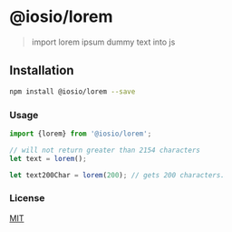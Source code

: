 
    
# @iosio/lorem

> import lorem ipsum dummy text into js

## Installation 
```sh
npm install @iosio/lorem --save
```
### Usage
```js
import {lorem} from '@iosio/lorem';

// will not return greater than 2154 characters
let text = lorem();

let text200Char = lorem(200); // gets 200 characters. 
```
### License

[MIT]

[MIT]: https://choosealicense.com/licenses/mit/


